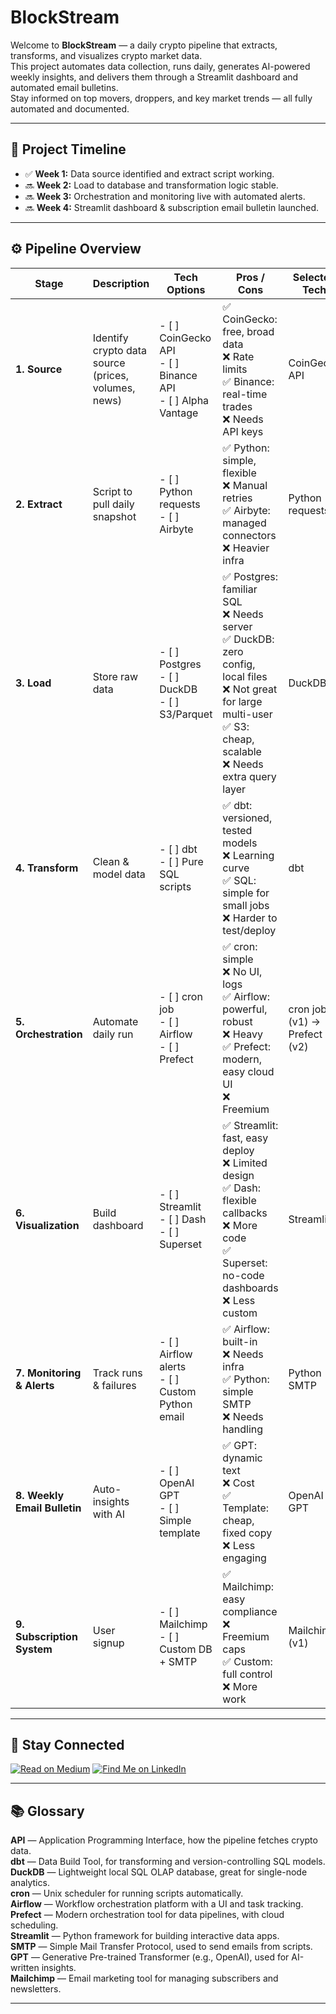 # BlockStream

Welcome to **BlockStream** — a daily crypto pipeline that extracts, transforms, and visualizes crypto market data.  
This project automates data collection, runs daily, generates AI-powered weekly insights, and delivers them through a Streamlit dashboard and automated email bulletins.  
Stay informed on top movers, droppers, and key market trends — all fully automated and documented.

---

## 📆 Project Timeline

- ✅ **Week 1:** Data source identified and extract script working.
- 🔜 **Week 2:** Load to database and transformation logic stable.
- 🔜 **Week 3:** Orchestration and monitoring live with automated alerts.
- 🔜 **Week 4:** Streamlit dashboard & subscription email bulletin launched.

---

## ⚙️ Pipeline Overview

| Stage | Description | Tech Options | Pros / Cons | Selected Tech | Status | Notes |
|-------|--------------|---------------|--------------|----------------|--------|-------|
| **1. Source** | Identify crypto data source (prices, volumes, news) | - [ ] CoinGecko API  <br> - [ ] Binance API  <br> - [ ] Alpha Vantage | ✅ CoinGecko: free, broad data <br> ❌ Rate limits  <br> ✅ Binance: real-time trades <br> ❌ Needs API keys | CoinGecko API | ✅ Selected | |
| **2. Extract** | Script to pull daily snapshot | - [ ] Python requests  <br> - [ ] Airbyte | ✅ Python: simple, flexible <br> ❌ Manual retries <br> ✅ Airbyte: managed connectors <br> ❌ Heavier infra | Python requests | In Progress | |
| **3. Load** | Store raw data | - [ ] Postgres  <br> - [ ] DuckDB  <br> - [ ] S3/Parquet | ✅ Postgres: familiar SQL <br> ❌ Needs server <br> ✅ DuckDB: zero config, local files <br> ❌ Not great for large multi-user <br> ✅ S3: cheap, scalable <br> ❌ Needs extra query layer | DuckDB | Planned | Local file storage for daily dev |
| **4. Transform** | Clean & model data | - [ ] dbt  <br> - [ ] Pure SQL scripts | ✅ dbt: versioned, tested models <br> ❌ Learning curve <br> ✅ SQL: simple for small jobs <br> ❌ Harder to test/deploy | dbt | Planned | dbt Core locally |
| **5. Orchestration** | Automate daily run | - [ ] cron job  <br> - [ ] Airflow  <br> - [ ] Prefect | ✅ cron: simple <br> ❌ No UI, logs <br> ✅ Airflow: powerful, robust <br> ❌ Heavy <br> ✅ Prefect: modern, easy cloud UI <br> ❌ Freemium | cron job (v1) → Prefect (v2) | In Progress | Start simple, upgrade later |
| **6. Visualization** | Build dashboard | - [ ] Streamlit  <br> - [ ] Dash  <br> - [ ] Superset | ✅ Streamlit: fast, easy deploy <br> ❌ Limited design <br> ✅ Dash: flexible callbacks <br> ❌ More code <br> ✅ Superset: no-code dashboards <br> ❌ Less custom | Streamlit | Planned | Weekly insights builder |
| **7. Monitoring & Alerts** | Track runs & failures | - [ ] Airflow alerts  <br> - [ ] Custom Python email | ✅ Airflow: built-in <br> ❌ Needs infra <br> ✅ Python: simple SMTP <br> ❌ Needs handling | Python SMTP | Planned | Basic alert on failure |
| **8. Weekly Email Bulletin** | Auto-insights with AI | - [ ] OpenAI GPT  <br> - [ ] Simple template | ✅ GPT: dynamic text <br> ❌ Cost <br> ✅ Template: cheap, fixed copy <br> ❌ Less engaging | OpenAI GPT | Planned | Weekly top movers/droppers |
| **9. Subscription System** | User signup | - [ ] Mailchimp  <br> - [ ] Custom DB + SMTP | ✅ Mailchimp: easy compliance <br> ❌ Freemium caps <br> ✅ Custom: full control <br> ❌ More work | Mailchimp (v1) | Planned | Add sign-up form in Streamlit |

---

## 📣 Stay Connected

[![Read on Medium](https://img.shields.io/badge/Read%20on-Medium-black?logo=medium)](https://upandtothewrite.medium.com/)
[![Find Me on LinkedIn](https://img.shields.io/badge/Connect-LinkedIn-blue?logo=linkedin)](https://www.linkedin.com/in/chrisadan/)

---

## 📚 Glossary

**API** — Application Programming Interface, how the pipeline fetches crypto data.  
**dbt** — Data Build Tool, for transforming and version-controlling SQL models.  
**DuckDB** — Lightweight local SQL OLAP database, great for single-node analytics.  
**cron** — Unix scheduler for running scripts automatically.  
**Airflow** — Workflow orchestration platform with a UI and task tracking.  
**Prefect** — Modern orchestration tool for data pipelines, with cloud scheduling.  
**Streamlit** — Python framework for building interactive data apps.  
**SMTP** — Simple Mail Transfer Protocol, used to send emails from scripts.  
**GPT** — Generative Pre-trained Transformer (e.g., OpenAI), used for AI-written insights.  
**Mailchimp** — Email marketing tool for managing subscribers and newsletters.

---
